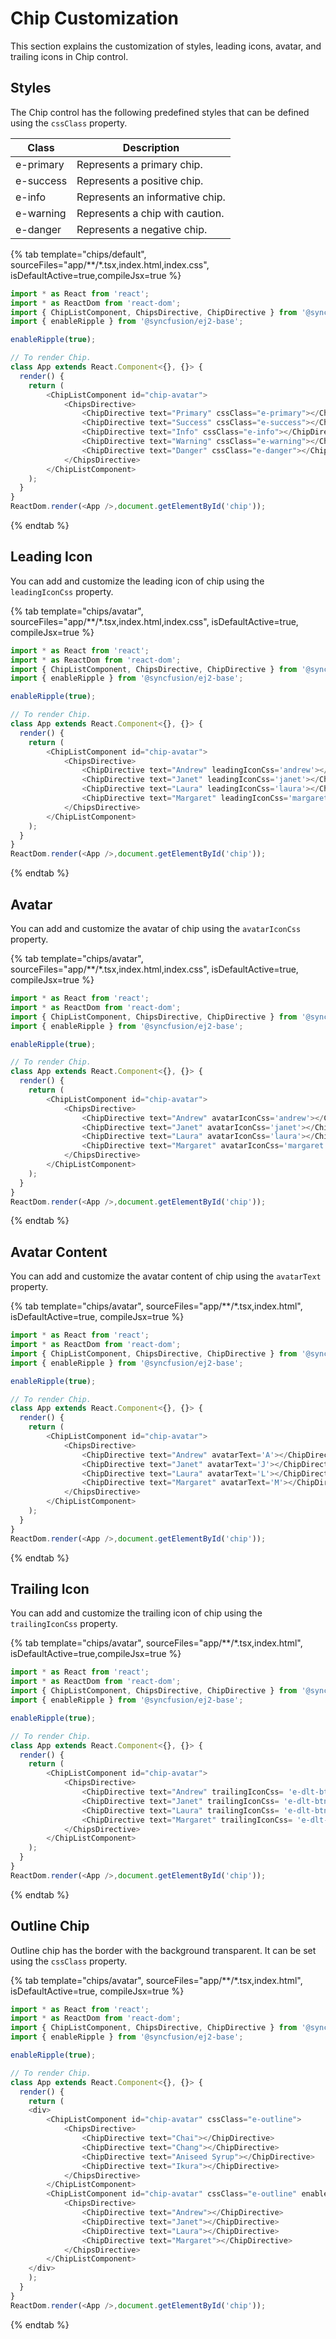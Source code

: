 # Chip Customization

This section explains the customization of styles, leading icons, avatar, and trailing icons in Chip control.

## Styles

The Chip control has the following predefined styles that can be defined using the `cssClass` property.

| Class | Description |
| -------- | -------- |
| e-primary | Represents a primary chip. |
| e-success | Represents a positive chip. |
| e-info |  Represents an informative chip. |
| e-warning | Represents a chip with caution. |
| e-danger | Represents a negative chip. |

{% tab template="chips/default", sourceFiles="app/**/*.tsx,index.html,index.css", isDefaultActive=true,compileJsx=true %}

```typescript
import * as React from 'react';
import * as ReactDom from 'react-dom';
import { ChipListComponent, ChipsDirective, ChipDirective } from '@syncfusion/ej2-react-buttons';
import { enableRipple } from '@syncfusion/ej2-base';

enableRipple(true);

// To render Chip.
class App extends React.Component<{}, {}> {
  render() {
    return (
        <ChipListComponent id="chip-avatar">
            <ChipsDirective>
                <ChipDirective text="Primary" cssClass="e-primary"></ChipDirective>
                <ChipDirective text="Success" cssClass="e-success"></ChipDirective>
                <ChipDirective text="Info" cssClass="e-info"></ChipDirective>
                <ChipDirective text="Warning" cssClass="e-warning"></ChipDirective>
                <ChipDirective text="Danger" cssClass="e-danger"></ChipDirective>
            </ChipsDirective>
        </ChipListComponent>
    );
  }
}
ReactDom.render(<App />,document.getElementById('chip'));
```

{% endtab %}

## Leading Icon

You can add and customize the leading icon of chip using the `leadingIconCss` property.

{% tab template="chips/avatar", sourceFiles="app/**/*.tsx,index.html,index.css", isDefaultActive=true, compileJsx=true %}

```typescript
import * as React from 'react';
import * as ReactDom from 'react-dom';
import { ChipListComponent, ChipsDirective, ChipDirective } from '@syncfusion/ej2-react-buttons';
import { enableRipple } from '@syncfusion/ej2-base';

enableRipple(true);

// To render Chip.
class App extends React.Component<{}, {}> {
  render() {
    return (
        <ChipListComponent id="chip-avatar">
            <ChipsDirective>
                <ChipDirective text="Andrew" leadingIconCss='andrew'></ChipDirective>
                <ChipDirective text="Janet" leadingIconCss='janet'></ChipDirective>
                <ChipDirective text="Laura" leadingIconCss='laura'></ChipDirective>
                <ChipDirective text="Margaret" leadingIconCss='margaret'></ChipDirective>
            </ChipsDirective>
        </ChipListComponent>
    );
  }
}
ReactDom.render(<App />,document.getElementById('chip'));
```

{% endtab %}

## Avatar

You can add and customize the avatar of chip using the `avatarIconCss` property.

{% tab template="chips/avatar", sourceFiles="app/**/*.tsx,index.html,index.css", isDefaultActive=true, compileJsx=true %}

```typescript
import * as React from 'react';
import * as ReactDom from 'react-dom';
import { ChipListComponent, ChipsDirective, ChipDirective } from '@syncfusion/ej2-react-buttons';
import { enableRipple } from '@syncfusion/ej2-base';

enableRipple(true);

// To render Chip.
class App extends React.Component<{}, {}> {
  render() {
    return (
        <ChipListComponent id="chip-avatar">
            <ChipsDirective>
                <ChipDirective text="Andrew" avatarIconCss='andrew'></ChipDirective>
                <ChipDirective text="Janet" avatarIconCss='janet'></ChipDirective>
                <ChipDirective text="Laura" avatarIconCss='laura'></ChipDirective>
                <ChipDirective text="Margaret" avatarIconCss='margaret'></ChipDirective>
            </ChipsDirective>
        </ChipListComponent>
    );
  }
}
ReactDom.render(<App />,document.getElementById('chip'));
```

{% endtab %}

## Avatar Content

You can add and customize the avatar content of chip using the `avatarText` property.

{% tab template="chips/avatar", sourceFiles="app/**/*.tsx,index.html", isDefaultActive=true, compileJsx=true %}

```typescript
import * as React from 'react';
import * as ReactDom from 'react-dom';
import { ChipListComponent, ChipsDirective, ChipDirective } from '@syncfusion/ej2-react-buttons';
import { enableRipple } from '@syncfusion/ej2-base';

enableRipple(true);

// To render Chip.
class App extends React.Component<{}, {}> {
  render() {
    return (
        <ChipListComponent id="chip-avatar">
            <ChipsDirective>
                <ChipDirective text="Andrew" avatarText='A'></ChipDirective>
                <ChipDirective text="Janet" avatarText='J'></ChipDirective>
                <ChipDirective text="Laura" avatarText='L'></ChipDirective>
                <ChipDirective text="Margaret" avatarText='M'></ChipDirective>
            </ChipsDirective>
        </ChipListComponent>
    );
  }
}
ReactDom.render(<App />,document.getElementById('chip'));
```

{% endtab %}

## Trailing Icon

You can add and customize the trailing icon of chip using the `trailingIconCss` property.

{% tab template="chips/avatar", sourceFiles="app/**/*.tsx,index.html", isDefaultActive=true,compileJsx=true %}

```typescript
import * as React from 'react';
import * as ReactDom from 'react-dom';
import { ChipListComponent, ChipsDirective, ChipDirective } from '@syncfusion/ej2-react-buttons';
import { enableRipple } from '@syncfusion/ej2-base';

enableRipple(true);

// To render Chip.
class App extends React.Component<{}, {}> {
  render() {
    return (
        <ChipListComponent id="chip-avatar">
            <ChipsDirective>
                <ChipDirective text="Andrew" trailingIconCss= 'e-dlt-btn'></ChipDirective>
                <ChipDirective text="Janet" trailingIconCss= 'e-dlt-btn'></ChipDirective>
                <ChipDirective text="Laura" trailingIconCss= 'e-dlt-btn'></ChipDirective>
                <ChipDirective text="Margaret" trailingIconCss= 'e-dlt-btn'></ChipDirective>
            </ChipsDirective>
        </ChipListComponent>
    );
  }
}
ReactDom.render(<App />,document.getElementById('chip'));
```

{% endtab %}

## Outline Chip

Outline chip has the border with the background transparent. It can be set using the `cssClass` property.

{% tab template="chips/avatar", sourceFiles="app/**/*.tsx,index.html", isDefaultActive=true, compileJsx=true %}

```typescript
import * as React from 'react';
import * as ReactDom from 'react-dom';
import { ChipListComponent, ChipsDirective, ChipDirective } from '@syncfusion/ej2-react-buttons';
import { enableRipple } from '@syncfusion/ej2-base';

enableRipple(true);

// To render Chip.
class App extends React.Component<{}, {}> {
  render() {
    return (
    <div>
        <ChipListComponent id="chip-avatar" cssClass="e-outline">
            <ChipsDirective>
                <ChipDirective text="Chai"></ChipDirective>
                <ChipDirective text="Chang"></ChipDirective>
                <ChipDirective text="Aniseed Syrup"></ChipDirective>
                <ChipDirective text="Ikura"></ChipDirective>
            </ChipsDirective>
        </ChipListComponent>
        <ChipListComponent id="chip-avatar" cssClass="e-outline" enableDelete={true}>
            <ChipsDirective>
                <ChipDirective text="Andrew"></ChipDirective>
                <ChipDirective text="Janet"></ChipDirective>
                <ChipDirective text="Laura"></ChipDirective>
                <ChipDirective text="Margaret"></ChipDirective>
            </ChipsDirective>
        </ChipListComponent>
    </div>
    );
  }
}
ReactDom.render(<App />,document.getElementById('chip'));
```

{% endtab %}
